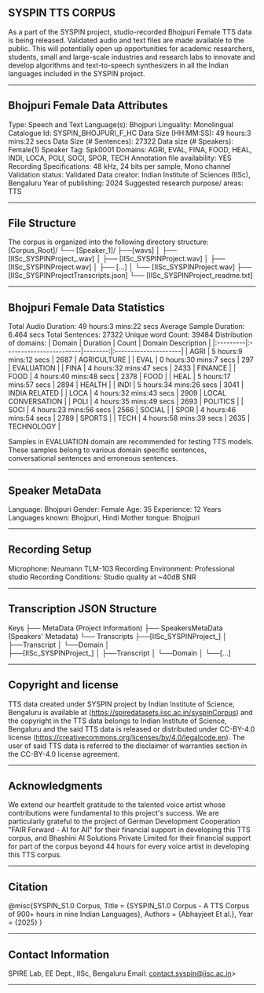 ## SYSPIN TTS CORPUS

As a part of the SYSPIN project, studio-recorded Bhojpuri Female TTS data is being released.
Validated audio and text files are made available to the public. This will potentially open up
opportunities for academic researchers, students, small and large-scale industries and research
labs to innovate and develop algorithms and text-to-speech synthesizers in all the Indian languages
included in the SYSPIN project.

---

## Bhojpuri Female Data Attributes

Type: Speech and Text
Language(s): Bhojpuri
Linguality: Monolingual
Catalogue Id: SYSPIN_BHOJPURI_F_HC
Data Size (HH:MM:SS): 49 hours:3 mins:22 secs
Data Size (# Sentences): 27322
Data size (# Speakers): Female(1)
Speaker Tag: Spk0001
Domains: AGRI, EVAL, FINA, FOOD, HEAL, INDI, LOCA, POLI, SOCI, SPOR, TECH
Annotation file availability: YES
Recording Specifications: 48 kHz, 24 bits per sample, Mono channel
Validation status: Validated
Data creator: Indian Institute of Sciences (IISc), Bengaluru
Year of publishing: 2024
Suggested research purpose/ areas: TTS

---

## File Structure

The corpus is organized into the following directory structure:
[Corpus_Root]/
└── [Speaker_1]/
      ├──[wavs]
      │    ├── [IISc_SYSPINProject_<languageTag><genderTag><domainTag><uniqueID>.wav]
      │    ├── [IISc_SYSPINProject<languageTag><genderTag><domainTag><uniqueID>.wav]
      │    ├── [IISc_SYSPINProject<languageTag><genderTag><domainTag><uniqueID>.wav]
      │    ├── [...]
      │    └── [IISc_SYSPINProject<languageTag><genderTag><domainTag><uniqueID>.wav]
      ├── [IISc_SYSPINProject<languageTag><genderTag><speakerTag><qualityCheckTag>Transcripts.json]
      └── [IISc_SYSPINProject<languageTag><genderTag><speakerTag><qualityCheckTag>_readme.txt]

---

## Bhojpuri Female Data Statistics

Total Audio Duration:    49 hours:3 mins:22 secs
Average Sample Duration: 6.464 secs
Total Sentences:         27322
Unique word Count:       39484
Distribution of domains:
| Domain   | Duration                |   Count | Domain Description   |
|:---------|:------------------------|--------:|:---------------------|
| AGRI     | 5 hours:9 mins:12 secs  |    2687 | AGRICULTURE          |
| EVAL     | 0 hours:30 mins:7 secs  |    297  | EVALUATION           |
| FINA     | 4 hours:32 mins:47 secs |    2433 | FINANCE              |
| FOOD     | 4 hours:40 mins:48 secs |    2378 | FOOD                 |
| HEAL     | 5 hours:17 mins:57 secs |    2894 | HEALTH               |
| INDI     | 5 hours:34 mins:26 secs |    3041 | INDIA RELATED        |
| LOCA     | 4 hours:32 mins:43 secs |    2909 | LOCAL CONVERSATION   |
| POLI     | 4 hours:35 mins:49 secs |    2693 | POLITICS             |
| SOCI     | 4 hours:23 mins:56 secs |    2566 | SOCIAL               |
| SPOR     | 4 hours:46 mins:54 secs |    2789 | SPORTS               |
| TECH     | 4 hours:58 mins:39 secs |    2635 | TECHNOLOGY           |

Samples in EVALUATION domain are recommended for testing TTS models. These samples belong to
various domain specific sentences, conversational sentences and erroneous sentences.

---

## Speaker MetaData

Language: Bhojpuri
Gender: Female
Age: 35
Experience: 12 Years
Languages known: Bhojpuri, Hindi
Mother tongue: Bhojpuri

---

## Recording Setup

Microphone: Neumann TLM-103
Recording Environment: Professional studio
Recording Conditions: Studio quality at ~40dB SNR

---

## Transcription JSON Structure

Keys
├── MetaData (Project Information)
├── SpeakersMetaData (Speakers' Metadata)
└── Transcripts
        ├──[IISc_SYSPINProject_<languageTag><genderTag><domainTag><uniqueID>]
        │ 			├──Transcript
        │ 			└──Domain
        │ 		
        ├──[IISc_SYSPINProject<languageTag><genderTag><domainTag>_<uniqueID>]
        │ 			├──Transcript
        │ 			└──Domain
        │
        └──[...]

---

## Copyright and license

TTS data created under SYSPIN project by Indian Institute of Science, Bengaluru is available
at (https://spiredatasets.iisc.ac.in/syspinCorpus) and the copyright in the TTS data belongs to
Indian Institute of Science, Bengaluru and the said TTS data is released or distributed under
CC-BY-4.0 license (https://creativecommons.org/licenses/by/4.0/legalcode.en). The user of
said TTS data is referred to the disclaimer of warranties section in the CC-BY-4.0 license
agreement.

---

## Acknowledgments

We extend our heartfelt gratitude to the talented voice artist whose contributions were
fundamental to this project's success.
We are particularly grateful to the project of German Development Cooperation "FAIR Forward - AI
for All" for their financial support in developing this TTS corpus, and Bhashini AI Solutions 
Private Limited for their financial support for part of the corpus beyond 44 hours for every 
voice artist in developing this TTS corpus.

---

## Citation

@misc{SYSPIN_S1.0 Corpus,
     	Title = {SYSPIN_S1.0 Corpus - A TTS Corpus of 900+ hours in nine Indian Languages},
     	Authors = {Abhayjeet Et al.},
     	Year = {2025}
}

---

## Contact Information

SPIRE Lab, EE Dept., IISc, Bengaluru
Email: contact.syspin@iisc.ac.in>

---
